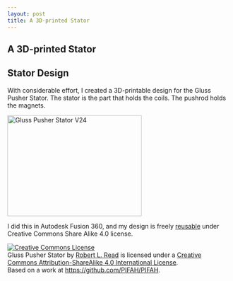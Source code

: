 ```yaml
---
layout: post
title: A 3D-printed Stator
---
```


<section class="content">
      <div class="jumbotron">
        <h1> A 3D-printed Stator</h1>
      </div>

<h1> Stator Design </h1>

<p>
With considerable effort, I created a 3D-printable design for the Gluss Pusher Stator.  The stator is the part that holds the coils. The pushrod holds the magnets.
</p>

<img src="https://cloud.githubusercontent.com/assets/5296671/9444397/114a9af0-4a4c-11e5-8c48-665eda29b53e.jpg" alt="Gluss Pusher Stator V24" style="width:304px;height:228px;">

<p>
I did this in Autodesk Fusion 360, and my design is freely <a href="https://fusion360.autodesk.com/projects/gluss-pusher-stator-v24">reusable</a> under Creative Commons Share Alike 4.0 license.
</p>

<a rel="license" href="http://creativecommons.org/licenses/by-sa/4.0/"><img alt="Creative Commons License" style="border-width:0" src="https://i.creativecommons.org/l/by-sa/4.0/88x31.png" /></a><br /><span xmlns:dct="http://purl.org/dc/terms/" href="http://purl.org/dc/dcmitype/Text" property="dct:title" rel="dct:type">Gluss Pusher Stator</span> by <a xmlns:cc="http://creativecommons.org/ns#" href="https://github.com/PIFAH/PIFAH" property="cc:attributionName" rel="cc:attributionURL">Robert L. Read</a> is licensed under a <a rel="license" href="http://creativecommons.org/licenses/by-sa/4.0/">Creative Commons Attribution-ShareAlike 4.0 International License</a>.<br />Based on a work at <a xmlns:dct="http://purl.org/dc/terms/" href="https://github.com/PIFAH/PIFAH" rel="dct:source">https://github.com/PIFAH/PIFAH</a>.

</section>

